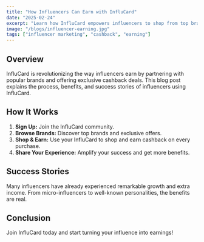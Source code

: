 ```yaml
---
title: "How Influencers Can Earn with InfluCard"
date: "2025-02-24"
excerpt: "Learn how InfluCard empowers influencers to shop from top brands and earn cashback."
image: "/blogs/influencer-earning.jpg"
tags: ["influencer marketing", "cashback", "earning"]
---
```


## Overview

InfluCard is revolutionizing the way influencers earn by partnering with popular brands and offering exclusive cashback deals. This blog post explains the process, benefits, and success stories of influencers using InfluCard.

## How It Works

1. **Sign Up:** Join the InfluCard community.
2. **Browse Brands:** Discover top brands and exclusive offers.
3. **Shop & Earn:** Use your InfluCard to shop and earn cashback on every purchase.
4. **Share Your Experience:** Amplify your success and get more benefits.

## Success Stories

Many influencers have already experienced remarkable growth and extra income. From micro-influencers to well-known personalities, the benefits are real.

## Conclusion

Join InfluCard today and start turning your influence into earnings!
